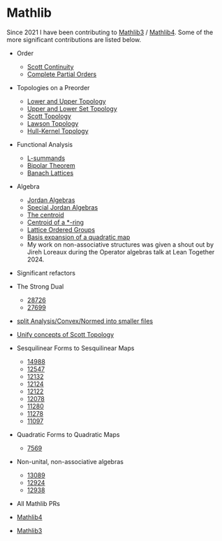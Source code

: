 # Mathlib

Since 2021 I have been contributing to [Mathlib3](https://github.com/leanprover-community/mathlib3) / [Mathlib4](https://github.com/leanprover-community/mathlib4). Some of the more significant contributions are listed below.

- Order
    - [Scott Continuity](https://github.com/leanprover-community/mathlib4/blob/master/Mathlib/Order/ScottContinuity.lean)
    - [Complete Partial Orders](https://github.com/leanprover-community/mathlib4/blob/master/Mathlib/Order/CompletePartialOrder.lean)
- Topologies on a Preorder
    - [Lower and Upper Topology](https://github.com/leanprover-community/mathlib4/blob/master/Mathlib/Topology/Order/LowerUpperTopology.lean)
    - [Upper and Lower Set Topology](https://github.com/leanprover-community/mathlib4/blob/master/Mathlib/Topology/Order/UpperLowerSetTopology.lean)
    - [Scott Topology](https://github.com/leanprover-community/mathlib4/blob/master/Mathlib/Topology/Order/ScottTopology.lean)
    - [Lawson Topology](https://github.com/leanprover-community/mathlib4/blob/master/Mathlib/Topology/Order/LawsonTopology.lean)
    - [Hull-Kernel Topology](https://github.com/leanprover-community/mathlib4/blob/master/Mathlib/Topology/Order/HullKernel.lean)
- Functional Analysis
    - [L-summands](https://github.com/leanprover-community/mathlib4/blob/master/Mathlib/Analysis/NormedSpace/MStructure.lean)
    - [Bipolar Theorem](https://github.com/leanprover-community/mathlib4/pull/26345)
    - [Banach Lattices](https://github.com/leanprover-community/mathlib4/blob/master/Mathlib/Analysis/Normed/Order/Lattice.lean)
- Algebra
    - [Jordan Algebras](https://github.com/leanprover-community/mathlib4/blob/master/Mathlib/Algebra/Jordan/Basic.lean)
    - [Special Jordan Algebras](https://github.com/leanprover-community/mathlib4/blob/master/Mathlib/Algebra/Symmetrized.lean)
    - [The centroid](https://github.com/leanprover-community/mathlib4/blob/master/Mathlib/Algebra/Ring/CentroidHom.lean)
    - [Centroid of a *-ring](https://github.com/leanprover-community/mathlib4/blob/master/Mathlib/Algebra/Star/CentroidHom.lean)
    - [Lattice Ordered Groups](https://github.com/leanprover-community/mathlib4/blob/master/Mathlib/Algebra/Order/Group/Lattice.lean)
    - [Basis expansion of a quadratic map](https://github.com/leanprover-community/mathlib4/pull/18578)
    - My work on non-associative structures was given a shout out by Jireh Loreaux during the Operator algebras talk at Lean Together 2024.
- Significant refactors
- The Strong Dual
    - [28726](https://github.com/leanprover-community/mathlib4/pull/28726)
    - [27699](https://github.com/leanprover-community/mathlib4/pull/27699)
- [split Analysis/Convex/Normed into smaller files](https://github.com/leanprover-community/mathlib4/pull/22015)
- [Unify concepts of Scott Topology](https://github.com/leanprover-community/mathlib4/pull/16523)
- Sesquilinear Forms to Sesquilinear Maps     
    - [14988](https://github.com/leanprover-community/mathlib4/pull/14988)
    - [12547](https://github.com/leanprover-community/mathlib4/pull/12547)
    - [12132](https://github.com/leanprover-community/mathlib4/pull/12132)
    - [12124](https://github.com/leanprover-community/mathlib4/pull/12124)
    - [12122](https://github.com/leanprover-community/mathlib4/pull/12122)
    - [12078](https://github.com/leanprover-community/mathlib4/pull/12078)
    - [11280](https://github.com/leanprover-community/mathlib4/pull/11280)
    - [11278](https://github.com/leanprover-community/mathlib4/pull/11278)
    - [11097](https://github.com/leanprover-community/mathlib4/pull/11097)
    
- Quadratic Forms to Quadratic Maps
    - [7569](https://github.com/leanprover-community/mathlib4/pull/7569)
- Non-unital, non-associative algebras
    - [13089](https://github.com/leanprover-community/mathlib4/pull/13089)
    - [12924](https://github.com/leanprover-community/mathlib4/pull/12924)
    - [12938](https://github.com/leanprover-community/mathlib4/pull/12938)
- All Mathlib PRs
- [Mathlib4](https://github.com/leanprover-community/mathlib4/pulls?q=+is%3Apr+author%3Amans0954+)
- [Mathlib3](https://github.com/leanprover-community/mathlib3/pulls?q=is%3Apr+author%3Amans0954+)
      